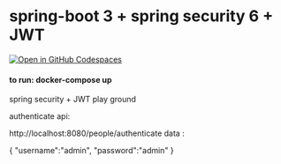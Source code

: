 # spring-boot 3 + spring security 6 + JWT 

[![Open in GitHub Codespaces](https://github.com/codespaces/badge.svg)](https://github.com/codespaces/new?hide_repo_select=true&ref=main&repo=0000000&machine=premiumLinux&devcontainer_path=.devcontainer%2Fdevcontainer.json&location=WestUs2)

#### to run:  docker-compose up

spring security + JWT play ground


authenticate api:

http://localhost:8080/people/authenticate
data :

{
"username":"admin",
"password":"admin"
}